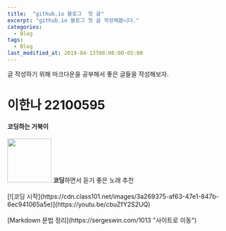 ```yaml
---
title:  "github.io 블로그  첫 글"
excerpt: "github.io 블로그 첫 글 작성해봅니다."
categories:
  - Blog
tags:
  - Blog
last_modified_at: 2019-04-13T08:06:00-05:00
---
```

글 작성하기 위해 마크다운을 공부해서 좋은 글들을 작성해보자.
# 이한나 22100595
#### 코딩하는 거북이
<img src="https://encrypted-tbn0.gstatic.com/images?q=tbn:ANd9GcS23eSJ39KoPrmMnEprcqNom2_PoZoIBF6vDg&usqp=CAU" width="100" height="100">
<b>코딩</b>하면서 듣기 좋은 노래 추천
<br>
<br>
[![코딩 시작](https://cdn.class101.net/images/3a269375-af63-47e1-847b-6ec941065a5e)](https://youtu.be/cbuZfY2S2UQ)
<br>
<br>
[Markdown 문법 정리](https://sergeswin.com/1013 "사이트로 이동")
